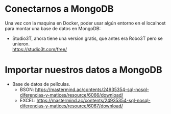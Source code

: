 # Conectarnos a MongoDB

Una vez con la maquina en Docker, poder usar algún entorno en el localhost para montar una base de datos en MongoDB: <br>

-  Studio3T, ahora tiene una version gratis, que antes era Robo3T pero se unieron. <br>
   https://studio3t.com/free/

# Importar nuestros datos a MongoDB

-  Base de datos de películas. <br>
   -  BSON: https://mastermind.ac/contents/24935354-sql-nosql-diferencias-y-matices/resource/6066/download/ <br>
   -  EXCEL: https://mastermind.ac/contents/24935354-sql-nosql-diferencias-y-matices/resource/6067/download/ <br>
